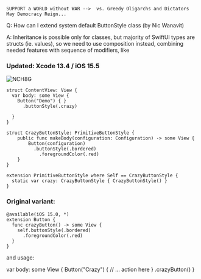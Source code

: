 ```
SUPPORT a WORLD without WAR -->  vs. Greedy Oligarchs and Dictators
May Democracy Reign... 
```

Q: How can I extend system default ButtonStyle class (by Nic Wanavit)

A: Inheritance is possible only for classes, but majority of SwiftUI types are structs (ie. values), so we need to use composition instead, combining needed features with sequence of modifiers, like

### Updated: Xcode 13.4 / iOS 15.5

![NCH8G](https://user-images.githubusercontent.com/62171579/172173052-bfd1027e-db7b-4be3-8d60-94178a87317c.png)

```
struct ContentView: View {
  var body: some View {
    Button("Demo") { }
      .buttonStyle(.crazy)

  }
}

struct CrazyButtonStyle: PrimitiveButtonStyle {
    public func makeBody(configuration: Configuration) -> some View {
        Button(configuration)
          .buttonStyle(.bordered)
            .foregroundColor(.red)
    }
}

extension PrimitiveButtonStyle where Self == CrazyButtonStyle {
  static var crazy: CrazyButtonStyle { CrazyButtonStyle() }
}
```

### Original variant:

```
@available(iOS 15.0, *)
extension Button {
  func crazyButton() -> some View {
    self.buttonStyle(.bordered)
      .foregroundColor(.red)
  }
}
```

and usage:

  var body: some View {
    Button("Crazy") {
      // ... action here
    }
    .crazyButton()
  }

